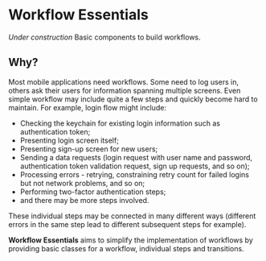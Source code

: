 # Workflow Essentials
*Under construction*
Basic components to build workflows.

## Why?
Most mobile applications need workflows. Some need to log users in, others ask their users for information spanning multiple screens.
Even simple workflow may include quite a few steps and quickly become hard to maintain. For example, login flow might include:
- Checking the keychain for existing login information such as authentication token;
- Presenting login screen itself;
- Presenting sign-up screen for new users;
- Sending a data requests (login request with user name and password, authentication token validation request, sign up requests, and so on);
- Processing errors - retrying, constraining retry count for failed logins but not network problems, and so on;
- Performing two-factor authentication steps;
- and there may be more steps involved.

These individual steps may be connected in many different ways (different errors in the same step lead to different subsequent steps for example).

**Workflow Essentials** aims to simplify the implementation of workflows by providing basic classes for a workflow, individual steps and transitions.
